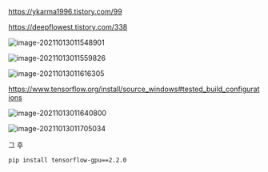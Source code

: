 https://ykarma1996.tistory.com/99



https://deepflowest.tistory.com/338







![image-20211013011548901](C:\Users\poeun\AppData\Roaming\Typora\typora-user-images\image-20211013011548901.png)

![image-20211013011559826](C:\Users\poeun\AppData\Roaming\Typora\typora-user-images\image-20211013011559826.png)

![image-20211013011616305](C:\Users\poeun\AppData\Roaming\Typora\typora-user-images\image-20211013011616305.png)

https://www.tensorflow.org/install/source_windows#tested_build_configurations





![image-20211013011640800](C:\Users\poeun\AppData\Roaming\Typora\typora-user-images\image-20211013011640800.png)

![image-20211013011705034](C:\Users\poeun\AppData\Roaming\Typora\typora-user-images\image-20211013011705034.png)





그 후 

```properties
pip install tensorflow-gpu==2.2.0
```



